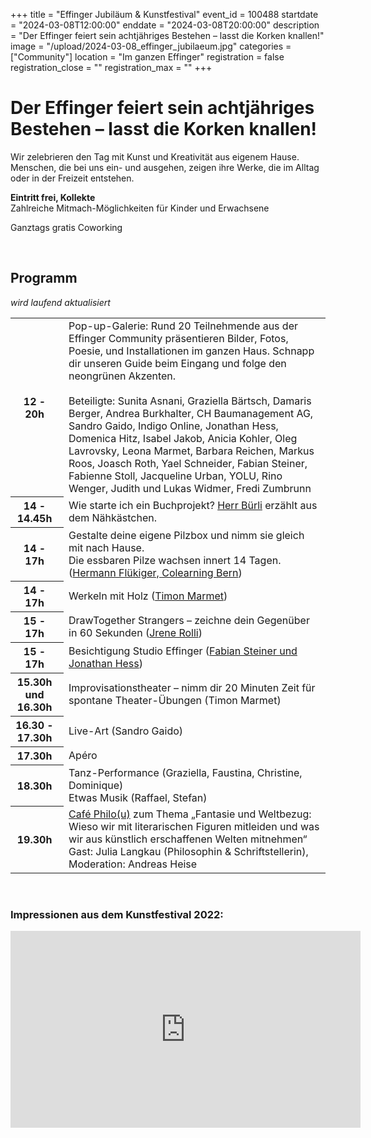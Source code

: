+++
title = "Effinger Jubiläum & Kunstfestival"
event_id = 100488
startdate = "2024-03-08T12:00:00"
enddate = "2024-03-08T20:00:00"
description = "Der Effinger feiert sein achtjähriges Bestehen – lasst die Korken knallen!"
image = "/upload/2024-03-08_effinger_jubilaeum.jpg"
categories = ["Community"]
location = "Im ganzen Effinger"
registration = false
registration_close = ""
registration_max = ""
+++

<img src="/upload/2024-03-08_effinger_jubilaeum.jpg" alt="" style="float: left; padding: 0 1em 1em 0;"/>

# Der Effinger feiert sein achtjähriges Bestehen – lasst die Korken knallen!

Wir zelebrieren den Tag mit Kunst und Kreativität aus eigenem Hause.
Menschen, die bei uns ein- und ausgehen, zeigen ihre Werke, die im Alltag oder in der Freizeit entstehen.

**Eintritt frei, Kollekte**\
Zahlreiche Mitmach-Möglichkeiten für Kinder und Erwachsene

Ganztags gratis Coworking

<br style="margin-bottom: 1em; clear: left;" />

## Programm

*wird laufend aktualisiert*

<table class="table">
<tr>
  <th class="text-nowrap" style="padding-right: 1em;">12 - 20h</th>
  <td>
    Pop-up-Galerie: Rund 20 Teilnehmende aus der Effinger Community präsentieren Bilder, Fotos, Poesie, und Installationen im ganzen Haus. Schnapp dir unseren Guide beim Eingang und folge den neongrünen Akzenten.
    <br/>
    <br/>
    Beteiligte: 
    Sunita Asnani, 
    Graziella Bärtsch, 
    Damaris Berger, 
    Andrea Burkhalter, 
    CH Baumanagement AG,
    Sandro Gaido, 
    Indigo Online, 
    Jonathan Hess, 
    Domenica Hitz, 
    Isabel Jakob, 
    Anicia Kohler, 
    Oleg Lavrovsky, 
    Leona Marmet, 
    Barbara Reichen, 
    Markus Roos, 
    Joasch Roth, 
    Yael Schneider, 
    Fabian Steiner, 
    Fabienne Stoll, 
    Jacqueline Urban, 
    YOLU, 
    Rino Wenger,
    Judith und Lukas Widmer,
    Fredi Zumbrunn
  </td>
</tr>
<tr>
  <th class="text-nowrap" style="padding-right: 1em;">14 - 14.45h</th>
  <td>
    Wie starte ich ein Buchprojekt? <a href="https://www.herrbuerli.ch/">Herr Bürli</a> erzählt aus dem Nähkästchen.
  </td>
</tr>
<tr>
  <th class="text-nowrap" style="padding-right: 1em;">14 - 17h</th>
  <td>
    Gestalte deine eigene Pilzbox und nimm sie gleich mit nach Hause.<br />
    Die essbaren Pilze wachsen innert 14 Tagen. (<a href="https://www.pilzfarm.be/">Hermann Flükiger, Colearning Bern</a>)
  </td>
</tr>
<tr>
  <th class="text-nowrap" style="padding-right: 1em;">14 - 17h</th>
  <td>Werkeln mit Holz (<a href="https://timonmarmet.ch">Timon Marmet</a>)</td>
</tr>
<tr>
  <th class="text-nowrap" style="padding-right: 1em;">15 - 17h</th>
  <td>DrawTogether Strangers – zeichne dein Gegenüber in 60 Sekunden (<a href="https://www.hellojrene.ch/about">Jrene Rolli</a>)</td>
</tr>
<tr>
  <th class="text-nowrap" style="padding-right: 1em;">15 - 17h</th>
  <td>Besichtigung Studio Effinger (<a href="https://www.effinger.ch/raeume/studio">Fabian Steiner und Jonathan Hess</a>)</td>
</tr>
<tr>
  <th class="text-nowrap" style="padding-right: 1em;">15.30h und<br /> 16.30h</th>
  <td>Improvisationstheater – nimm dir 20 Minuten Zeit für spontane Theater-Übungen (Timon Marmet)</td>
</tr>
<tr>
  <th class="text-nowrap" style="padding-right: 1em;">16.30 - 17.30h</th>
  <td>Live-Art (Sandro Gaido)</td>
</tr>
<tr>
  <th class="text-nowrap" style="padding-right: 1em;">17.30h</th>
  <td>Apéro</td>
</tr>
<tr>
  <th class="text-nowrap" style="padding-right: 1em;">18.30h</th>
  <td>
    Tanz-Performance (Graziella, Faustina, Christine, Dominique)<br />
    Etwas Musik (Raffael, Stefan)
  </td>
</tr>
<tr>
  <th class="text-nowrap" style="padding-right: 1em;">19.30h</th>
  <td>
    <a href="https://www.effinger.ch/cafephilou">Café Philo(u)</a> zum Thema „Fantasie und Weltbezug: Wieso wir mit literarischen Figuren mitleiden und was wir aus künstlich erschaffenen Welten mitnehmen“
    <br />Gast: Julia Langkau (Philosophin & Schriftstellerin), Moderation: Andreas Heise
  </td>
</tr>
</table>

&nbsp;

### Impressionen aus dem Kunstfestival 2022:

<iframe width="560" height="315" frameborder="0" title="YouTube video player"
  src="https://www.youtube.com/embed/mLQUtMsx7b0?si=q-RERwYEIp3YSTYu"
  allow="clipboard-write; encrypted-media; picture-in-picture; web-share" 
  allowfullscreen></iframe>

